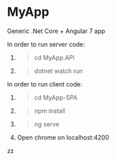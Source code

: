 # MyApp
Generic .Net Core + Angular 7 app

In order to run server code:
1) >cd MyApp.API
2) >dotnet watch run

In order to run client code:
1) >cd MyApp-SPA
2) >npm install
3) >ng serve
4) Open chrome on localhost:4200

zz

